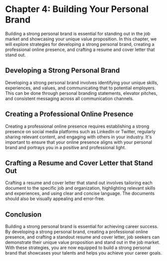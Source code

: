 Chapter 4: Building Your Personal Brand
=======================================

Building a strong personal brand is essential for standing out in the job market and showcasing your unique value proposition. In this chapter, we will explore strategies for developing a strong personal brand, creating a professional online presence, and crafting a resume and cover letter that stand out.

Developing a Strong Personal Brand
----------------------------------

Developing a strong personal brand involves identifying your unique skills, experiences, and values, and communicating that to potential employers. This can be done through personal branding statements, elevator pitches, and consistent messaging across all communication channels.

Creating a Professional Online Presence
---------------------------------------

Creating a professional online presence requires establishing a strong presence on social media platforms such as LinkedIn or Twitter, regularly sharing relevant content, and engaging with others in your industry. It's important to ensure that your online presence aligns with your personal brand and portrays you in a positive and professional light.

Crafting a Resume and Cover Letter that Stand Out
-------------------------------------------------

Crafting a resume and cover letter that stand out involves tailoring each document to the specific job and organization, highlighting relevant skills and experiences, and using clear and concise language. The documents should also be visually appealing and error-free.

Conclusion
----------

Building a strong personal brand is essential for achieving career success. By developing a strong personal brand, creating a professional online presence, and crafting a standout resume and cover letter, job seekers can demonstrate their unique value proposition and stand out in the job market. With these strategies, you are now equipped to build a strong personal brand that showcases your talents and helps you achieve your career goals.
